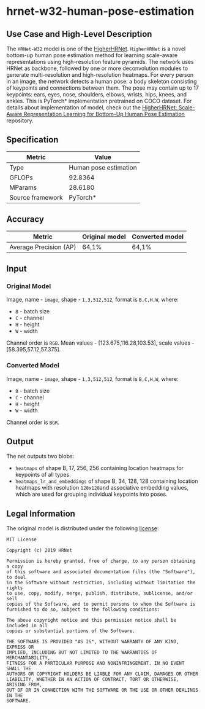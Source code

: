 # hrnet-w32-human-pose-estimation

## Use Case and High-Level Description

The `HRNet-W32` model is one of the [HigherHRNet](https://arxiv.org/pdf/1908.10357).
`HigherHRNet` is a novel bottom-up human pose
estimation method for learning scale-aware representations using high-resolution feature pyramids. The network uses HRNet as backbone, followed by one or more deconvolution modules to generate multi-resolution and high-resolution heatmaps. For every person in an image, the network detects a human pose: a body skeleton consisting of keypoints and connections between them. The pose may contain up to 17 keypoints: ears, eyes, nose, shoulders, elbows, wrists, hips, knees, and ankles.
This is PyTorch\* implementation pretrained on COCO dataset.
For details about implementation of model, check out the [HigherHRNet: Scale-Aware Representation Learning for Bottom-Up Human Pose Estimation](https://github.com/HRNet/HigherHRNet-Human-Pose-Estimation) repository.

## Specification

| Metric            | Value                  |
|-------------------|------------------------|
| Type              | Human pose estimation  |
| GFLOPs            | 92.8364                |
| MParams           | 28.6180                |
| Source framework  | PyTorch\*              |

## Accuracy

| Metric | Original model | Converted model |
| ------ | -------------- | --------------- |
| Average Precision (AP)  | 64,1%          | 64,1%           |

## Input

### Original Model

Image, name - `image`,  shape - `1,3,512,512`, format is `B,C,H,W`, where:

- `B` - batch size
- `C` - channel
- `H` - height
- `W` - width

Channel order is `RGB`. Mean values - [123.675,116.28,103.53], scale values - [58.395,57.12,57.375].

### Converted Model

Image, name - `image`,  shape - `1,3,512,512`, format is `B,C,H,W`, where:

- `B` - batch size
- `C` - channel
- `H` - height
- `W` - width

Channel order is `BGR`.

## Output

The net outputs two blobs:

- `heatmaps` of shape B, 17, 256, 256 containing location heatmaps for keypoints of all types.
- `heatmaps_lr_and_embeddings` of shape B, 34, 128, 128 containing location heatmaps with resolution `128x128`and associative embedding values, which are used for grouping individual keypoints into poses.

## Legal Information

The original model is distributed under the following
[license](https://raw.githubusercontent.com/HRNet/HigherHRNet-Human-Pose-Estimation/master/LICENSE):

```
MIT License

Copyright (c) 2019 HRNet

Permission is hereby granted, free of charge, to any person obtaining a copy
of this software and associated documentation files (the "Software"), to deal
in the Software without restriction, including without limitation the rights
to use, copy, modify, merge, publish, distribute, sublicense, and/or sell
copies of the Software, and to permit persons to whom the Software is
furnished to do so, subject to the following conditions:

The above copyright notice and this permission notice shall be included in all
copies or substantial portions of the Software.

THE SOFTWARE IS PROVIDED "AS IS", WITHOUT WARRANTY OF ANY KIND, EXPRESS OR
IMPLIED, INCLUDING BUT NOT LIMITED TO THE WARRANTIES OF MERCHANTABILITY,
FITNESS FOR A PARTICULAR PURPOSE AND NONINFRINGEMENT. IN NO EVENT SHALL THE
AUTHORS OR COPYRIGHT HOLDERS BE LIABLE FOR ANY CLAIM, DAMAGES OR OTHER
LIABILITY, WHETHER IN AN ACTION OF CONTRACT, TORT OR OTHERWISE, ARISING FROM,
OUT OF OR IN CONNECTION WITH THE SOFTWARE OR THE USE OR OTHER DEALINGS IN THE
SOFTWARE.
```
